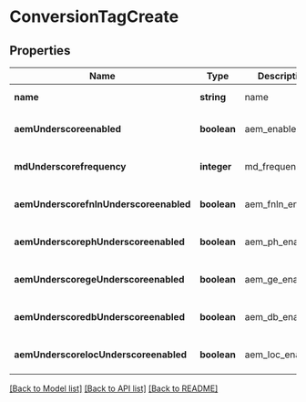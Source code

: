 # ConversionTagCreate

## Properties
Name | Type | Description | Notes
------------ | ------------- | ------------- | -------------
**name** | **string** | name | [default to null]
**aemUnderscoreenabled** | **boolean** | aem_enabled | [optional] [default to false]
**mdUnderscorefrequency** | **integer** | md_frequency | [optional] [default to 1]
**aemUnderscorefnlnUnderscoreenabled** | **boolean** | aem_fnln_enabled | [optional] [default to false]
**aemUnderscorephUnderscoreenabled** | **boolean** | aem_ph_enabled | [optional] [default to false]
**aemUnderscoregeUnderscoreenabled** | **boolean** | aem_ge_enabled | [optional] [default to false]
**aemUnderscoredbUnderscoreenabled** | **boolean** | aem_db_enabled | [optional] [default to false]
**aemUnderscorelocUnderscoreenabled** | **boolean** | aem_loc_enabled | [optional] [default to false]

[[Back to Model list]](../README.md#documentation-for-models) [[Back to API list]](../README.md#documentation-for-api-endpoints) [[Back to README]](../README.md)


